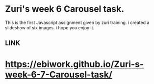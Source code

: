 # Zuri's week 6 Carousel task. 
This is the first Javascript assignment given by zuri training. i created a slideshow of six images. i hope you enjoy it. 
 
 ## LINK
 # https://ebiwork.github.io/Zuri-s-week-6-7-Carousel-task/
